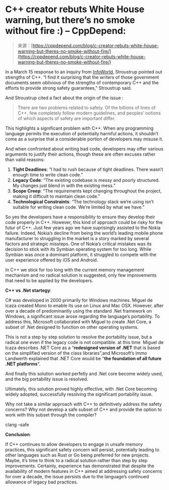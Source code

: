 <!--yml
category: 未分类
date: 2024-05-29 12:34:59
-->

# C++ creator rebuts White House warning, but there’s no smoke without fire :) – CppDepend:

> 来源：[https://cppdepend.com/blog/c-creator-rebuts-white-house-warning-but-theres-no-smoke-without-fire/](https://cppdepend.com/blog/c-creator-rebuts-white-house-warning-but-theres-no-smoke-without-fire/)

In a March 15 response to an inquiry from [InfoWorld](https://www.infoworld.com/article/3714401/c-plus-plus-creator-rebuts-white-house-warning.html), Stroustrup pointed out strengths of C++. “I find it surprising that the writers of those government documents seem oblivious of the strengths of contemporary C++ and the efforts to provide strong safety guarantees,” Stroustrup said. 

And Stroustrup cited a fact about the origin of the issue :

> There are two problems related to safety. Of the billions of lines of C++, few completely follow modern guidelines, and peoples’ notions of which aspects of safety are important differ.

This highlights a significant problem with C++. When any programming language permits the execution of potentially harmful actions, it shouldn’t come as a surprise that a considerable portion of developers may misuse it.

And when confronted about writing bad code, developers may offer various arguments to justify their actions, though these are often excuses rather than valid reasons:

 1.  **Tight Deadlines**: “I had to rush because of tight deadlines. There wasn’t enough time to write clean code.”
2.  **Legacy Code**: “The existing codebase is messy and poorly structured. My changes just blend in with the existing mess.”
3.  **Scope Creep**: “The requirements kept changing throughout the project, making it difficult to maintain clean code.”
4.  **Technological Constraints**: “The technology stack we’re using isn’t suitable for writing clean code. We’re limited by what we have.”

So yes the developers have a responsibility to ensure they develop their code properly in C++. However, this kind of approach could be risky for the futur of C++. Just few years ago we have suprisingly assisted to the Nokia failure. Indeed, Nokia’s decline from being the world’s leading mobile phone manufacturer to struggling in the market is a story marked by several factors and strategic missteps. One of Nokia’s critical mistakes was its decision to stick with its Symbian operating system for too long. While Symbian was once a dominant platform, it struggled to compete with the user experience offered by iOS and Android.

In C++ we stick for too long with the current memory management mechanism and no radical solution is suggested, only few improvements that need to be applied by the developers.

**C++ vs .Net startegy**:

C# was developed in 2000 primarily for Windows machines. Miguel de Icaza created Mono to enable its use on Linux and Mac OSX. However, after over a decade of predominantly using the standard .Net framework on Windows, a significant issue arose regarding the language’s portability. To address this, Microsoft collaborated with Miguel to create .Net Core, a subset of .Net designed to function on other operating systems.

This is not a step by step solution to resolve the portability issue, but a radical one even if the legacy code is not compatible. at this time  Miguel de Icaza describes .NET Core as a “**redesigned version of .NET** that is based on the simplified version of the class libraries”,and Microsoft’s Immo Landwerth explained that .NET Core would be “**the foundation of all future .NET platforms**“.

And finally this solution worked perfetly and .Net core become widely used, and the big portability issue is resolved.

Ultimately, this solution proved highly effective, with .Net Core becoming widely adopted, successfully resolving the significant portability issue.

Why not take a similar approach with C++ to definitively address the safety concerns? Why not develop a safe subset of C++ and provide the option to work with this subset through the compiler?

clang –safe

**Conclusion**:

If C++ continues to allow developers to engage in unsafe memory practices, this significant safety concern will persist, potentially leading to other languages such as Rust or Go being preferred for new projects. Maybe, it’s time to think to a radical solution rather than step by step improvements. Certainly, experience has demonstrated that despite the availability of modern features in C++ aimed at addressing safety concerns for over a decade, the issue persists due to the language’s continued allowance of legacy bad practices.